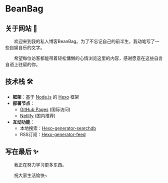 # BeanBag 

## 关于网站 📝

　　欢迎来到我的私人博客BeanBag。为了不忘记自己的前半生，我动笔写了一些自娱自乐的文字。

　　希望每位访客都能带着轻松慵懒的心情浏览这里的内容，感谢愿意在这些自言自语上驻留的你。

## 技术栈 🛠️

- **框架**：基于 [Node.js](https://nodejs.org/) 的 [Hexo](https://github.com/hexojs/hexo) 框架
- **部署节点**：
  - [GitHub Pages](https://beanhary.github.io/) (国际访问)
  - [Netlify](https://beanbag-harry.netlify.app/) (国内推荐)
- **互动功能**：
  - 本地搜索：[Hexo-generator-searchdb](https://github.com/next-theme/hexo-generator-searchdb)
  - RSS订阅：[Hexo-generator-feed](https://github.com/hexojs/hexo-generator-feed)

## 写在最后 ✨

　　我正在努力学习更多东西。

　　祝大家生活愉快~

